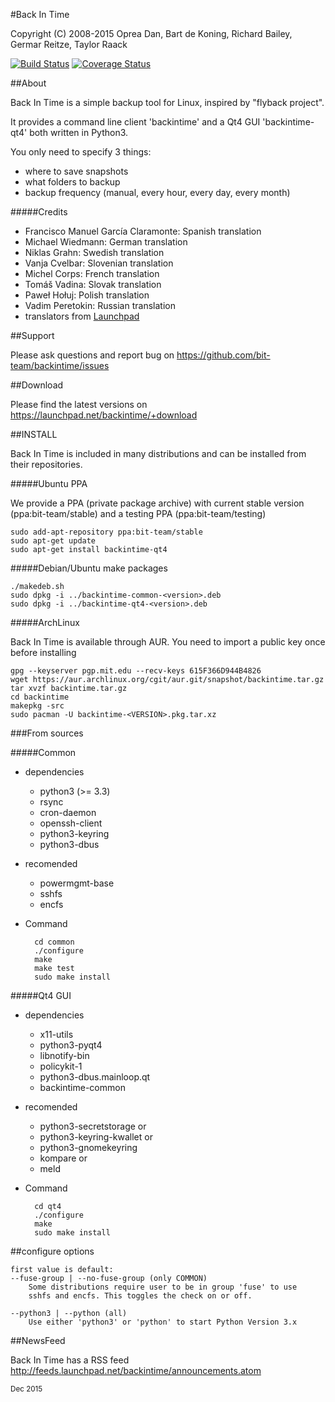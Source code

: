 #Back In Time

Copyright (C) 2008-2015 Oprea Dan, Bart de Koning, Richard Bailey, Germar Reitze, Taylor Raack

[![Build Status](https://travis-ci.org/bit-team/backintime.svg?branch=master)](https://travis-ci.org/bit-team/backintime)
[![Coverage Status](https://coveralls.io/repos/bit-team/backintime/badge.svg?branch=master&service=github)](https://coveralls.io/github/bit-team/backintime?branch=master)

##About

Back In Time is a simple backup tool for Linux, inspired by "flyback project".

It provides a command line client 'backintime' and a Qt4 GUI 'backintime-qt4'
both written in Python3.

You only need to specify 3 things:
* where to save snapshots
* what folders to backup
* backup frequency (manual, every hour, every day, every month)

#####Credits

* Francisco Manuel García Claramonte: Spanish translation
* Michael Wiedmann: German translation
* Niklas Grahn: Swedish translation
* Vanja Cvelbar: Slovenian translation
* Michel Corps: French translation
* Tomáš Vadina: Slovak translation
* Paweł Hołuj: Polish translation
* Vadim Peretokin: Russian translation
* translators from [Launchpad](https://translations.launchpad.net/backintime/trunk/+pots/back-in-time)

##Support

Please ask questions and report bug on
https://github.com/bit-team/backintime/issues

##Download

Please find the latest versions on
https://launchpad.net/backintime/+download

##INSTALL

Back In Time is included in many distributions and can be installed from their
repositories.

#####Ubuntu PPA

We provide a PPA (private package archive) with current stable version (ppa:bit-team/stable)
and a testing PPA (ppa:bit-team/testing)

    sudo add-apt-repository ppa:bit-team/stable
    sudo apt-get update
    sudo apt-get install backintime-qt4

#####Debian/Ubuntu make packages

    ./makedeb.sh
    sudo dpkg -i ../backintime-common-<version>.deb
    sudo dpkg -i ../backintime-qt4-<version>.deb

#####ArchLinux

Back In Time is available through AUR. You need to import a public key once
before installing

    gpg --keyserver pgp.mit.edu --recv-keys 615F366D944B4826
    wget https://aur.archlinux.org/cgit/aur.git/snapshot/backintime.tar.gz
    tar xvzf backintime.tar.gz
    cd backintime
    makepkg -src
    sudo pacman -U backintime-<VERSION>.pkg.tar.xz

###From sources

#####Common

* dependencies
    - python3 (>= 3.3)
    - rsync
    - cron-daemon
    - openssh-client
    - python3-keyring
    - python3-dbus

* recomended
    - powermgmt-base
    - sshfs
    - encfs

* Command

        cd common
        ./configure
        make
        make test
        sudo make install


#####Qt4 GUI

* dependencies
    - x11-utils
    - python3-pyqt4
    - libnotify-bin
    - policykit-1
    - python3-dbus.mainloop.qt
    - backintime-common

* recomended
    - python3-secretstorage or
    - python3-keyring-kwallet or
    - python3-gnomekeyring
    - kompare or
    - meld

* Command

        cd qt4
        ./configure
        make
        sudo make install


##configure options

    first value is default:
    --fuse-group | --no-fuse-group (only COMMON)
        Some distributions require user to be in group 'fuse' to use
        sshfs and encfs. This toggles the check on or off.

    --python3 | --python (all)
        Use either 'python3' or 'python' to start Python Version 3.x

##NewsFeed

Back In Time has a RSS feed
http://feeds.launchpad.net/backintime/announcements.atom

<sub>Dec 2015</sub>
